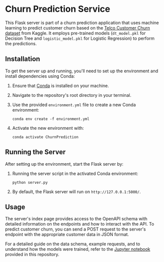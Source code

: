# Churn Prediction Service

This Flask server is part of a churn prediction application that uses machine learning to predict customer churn based on the [Telco Customer Churn dataset](https://www.kaggle.com/datasets/blastchar/telco-customer-churn) from Kaggle. It employs pre-trained models (`dt_model.pkl` for Decision Tree and `logistic_model.pkl` for Logistic Regression) to perform the predictions.

## Installation

To get the server up and running, you'll need to set up the environment and install dependencies using Conda:

1. Ensure that [Conda](https://docs.conda.io/projects/conda/en/latest/user-guide/install/) is installed on your machine.

2. Navigate to the repository's root directory in your terminal.

3. Use the provided `environment.yml` file to create a new Conda environment:

   ```shell
   conda env create -f environment.yml
   ```

4. Activate the new environment with:

   ```shell
   conda activate ChurnPrediction
   ```

## Running the Server

After setting up the environment, start the Flask server by:

1. Running the server script in the activated Conda environment:

   ```shell
   python server.py
   ```

2. By default, the Flask server will run on `http://127.0.0.1:5000/`.

## Usage

The server's index page provides access to the OpenAPI schema with detailed information on the endpoints and how to interact with the API. To predict customer churn, you can send a POST request to the server's endpoint with the appropriate customer data in JSON format.

For a detailed guide on the data schema, example requests, and to understand how the models were trained, refer to the [Jupyter notebook](./notebook.ipynb) provided in this repository.